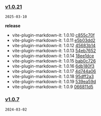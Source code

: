 ### [v1.0.21](https://github.com/Elora-Cloud/vite-plugin-markdown-it/compare/v1.0.7...v1.0.21)

`2025-03-10`

**release**

- vite-plugin-markdown-it: 1.0.10 [c855c70f](https://github.com/Elora-Cloud/vite-plugin-markdown-it/commit/c855c70f5aa0550ffc8621e73bd47c7dc55c1127)
- vite-plugin-markdown-it: 1.0.11 [e5b03dd2](https://github.com/Elora-Cloud/vite-plugin-markdown-it/commit/e5b03dd21cd9972eb8f61afef52e4d89e9fd9147)
- vite-plugin-markdown-it: 1.0.12 [45683b14](https://github.com/Elora-Cloud/vite-plugin-markdown-it/commit/45683b14bd26f1d589a61803ae67a1bb70a53ca1)
- vite-plugin-markdown-it: 1.0.13 [54eb7652](https://github.com/Elora-Cloud/vite-plugin-markdown-it/commit/54eb7652c5bad4e7c608c1584a16b3596f1ca583)
- vite-plugin-markdown-it: 1.0.14 [18ee1dce](https://github.com/Elora-Cloud/vite-plugin-markdown-it/commit/18ee1dce174df6e0a28bdd3b90c6f49fee070576)
- vite-plugin-markdown-it: 1.0.15 [bab0c726](https://github.com/Elora-Cloud/vite-plugin-markdown-it/commit/bab0c7260aab494a9056bdeb8602218f5618a9fc)
- vite-plugin-markdown-it: 1.0.16 [6db180f3](https://github.com/Elora-Cloud/vite-plugin-markdown-it/commit/6db180f38d5511e9fd91988f4b185c94c78a037f)
- vite-plugin-markdown-it: 1.0.17 [4d744a06](https://github.com/Elora-Cloud/vite-plugin-markdown-it/commit/4d744a06bd9f6078a29dd2d92bf0fac06fc18454)
- vite-plugin-markdown-it: 1.0.18 [95dff2a3](https://github.com/Elora-Cloud/vite-plugin-markdown-it/commit/95dff2a3229d2bd9867da10a1c0c9809f448884b)
- vite-plugin-markdown-it: 1.0.19 [539ea59d](https://github.com/Elora-Cloud/vite-plugin-markdown-it/commit/539ea59dc8f00354dd26c503683efb9ce9a6c98d)
- vite-plugin-markdown-it: 1.0.9 [066811d5](https://github.com/Elora-Cloud/vite-plugin-markdown-it/commit/066811d5b46b6b8638f771a866cf8b02cdb0206a)
### [v1.0.7](https://github.com/Elora-Cloud/vite-plugin-markdown-it/compare/v1.0.6...v1.0.7)

`2024-03-02`

